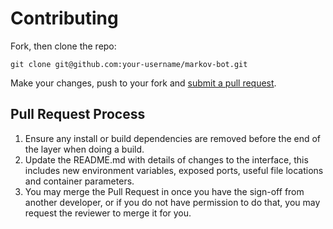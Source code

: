 # Contributing

Fork, then clone the repo:
```
git clone git@github.com:your-username/markov-bot.git
```

Make your changes, push to your fork and [submit a pull request](https://github.com/cjonesy/markov-bot/compare/).


## Pull Request Process

1. Ensure any install or build dependencies are removed before the end of the layer when doing a
   build.
2. Update the README.md with details of changes to the interface, this includes new environment
   variables, exposed ports, useful file locations and container parameters.
3. You may merge the Pull Request in once you have the sign-off from another developer, or if you
   do not have permission to do that, you may request the reviewer to merge it for you.
